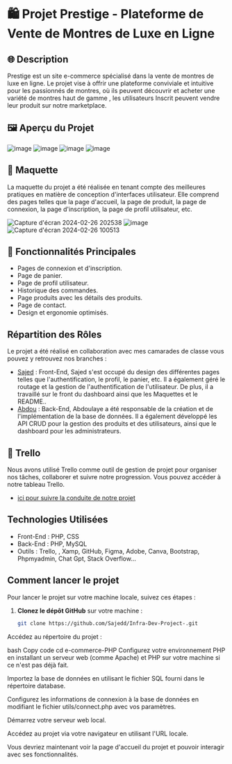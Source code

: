 # 🛍️ Projet Prestige - Plateforme de Vente de Montres de Luxe en Ligne

## 🌐 Description
Prestige est un site e-commerce spécialisé dans la vente de montres de luxe en ligne. Le projet vise à offrir une plateforme conviviale et intuitive pour les passionnés de montres, où ils peuvent découvrir et acheter une variété de montres haut de gamme , les utilisateurs Inscrit peuvent vendre leur produit sur notre marketplace.

## 🖼️ Aperçu du Projet
![image](https://github.com/youssoufmiyad/e-commerce-PHP/assets/112949717/1dbd0aa7-5cfd-4dd9-9027-a5abf8d9b28d)
![image](https://github.com/youssoufmiyad/e-commerce-PHP/assets/112949717/1805bdb2-3b34-4c76-bbdb-dcdce9a597d5)
![image](https://github.com/youssoufmiyad/e-commerce-PHP/assets/112949717/ff23d175-d382-4942-a92b-49ec78238c58)
![image](https://github.com/youssoufmiyad/e-commerce-PHP/assets/112949717/b00dc297-56ce-4ec9-b9e6-372484168849)

## 🎨 Maquette
La maquette du projet a été réalisée en tenant compte des meilleures pratiques en matière de conception d'interfaces utilisateur. Elle comprend des pages telles que la page d'accueil, la page de produit, la page de connexion, la page d'inscription, la page de profil utilisateur, etc.

![Capture d'écran 2024-02-26 202538](https://github.com/youssoufmiyad/e-commerce-PHP/assets/112949717/77636bf7-017a-41f4-997d-490e71134bfb)
![image](https://github.com/youssoufmiyad/e-commerce-PHP/assets/112949717/af936e52-0523-4a62-862c-cc13d9aa1607)
![Capture d'écran 2024-02-26 100513](https://github.com/youssoufmiyad/e-commerce-PHP/assets/112949717/252659c7-4eb2-4bae-afe8-b6e382d4111a)

## 🧰 Fonctionnalités Principales
- Pages de connexion et d'inscription.
- Page de panier.
- Page de profil utilisateur.
- Historique des commandes.
- Page produits avec les détails des produits.
- Page de contact.
- Design et ergonomie optimisés.

## Répartition des Rôles
Le projet a été réalisé en collaboration avec mes camarades de classe vous pouvez y retrouvez nos branches :
- [Sajed](https://github.com/Sajedd/Infra-Dev-Project-/tree/Sajed) : Front-End, Sajed s'est occupé du design des différentes pages telles que l'authentification, le profil, le panier, etc. Il a également géré le routage et la gestion de l'authentification de l'utilisateur. De plus, il a travaillé sur le front du dashboard ainsi que les Maquettes et le README..
- [Abdou](https://github.com/Sajedd/Infra-Dev-Project-/tree/Abdou) : Back-End, Abdoulaye a été responsable de la création et de l'implémentation de la base de données. Il a également développé les API CRUD pour la gestion des produits et des utilisateurs, ainsi que le dashboard pour les administrateurs.

## 🌟 Trello
Nous avons utilisé Trello comme outil de gestion de projet pour organiser nos tâches, collaborer et suivre notre progression. Vous pouvez accéder à notre tableau Trello.
- [ici pour suivre la conduite de notre projet ](https://trello.com/invite/b/UCywIpAU/ATTI94b4a846f8d4adae89673227b507069a91F60FE7/prestige-infra-dev)

## Technologies Utilisées
- Front-End : PHP, CSS
- Back-End : PHP, MySQL
- Outils : Trello, , Xamp, GitHub, Figma, Adobe, Canva, Bootstrap, Phpmyadmin, Chat Gpt, Stack Overflow...

## Comment lancer le projet

Pour lancer le projet sur votre machine locale, suivez ces étapes :

1. **Clonez le dépôt GitHub** sur votre machine :
   ```bash
   git clone https://github.com/Sajedd/Infra-Dev-Project-.git

Accédez au répertoire du projet :

bash
Copy code
cd e-commerce-PHP
Configurez votre environnement PHP en installant un serveur web (comme Apache) et PHP sur votre machine si ce n'est pas déjà fait.

Importez la base de données en utilisant le fichier SQL fourni dans le répertoire database.

Configurez les informations de connexion à la base de données en modifiant le fichier utils/connect.php avec vos paramètres.

Démarrez votre serveur web local.

Accédez au projet via votre navigateur en utilisant l'URL locale.

Vous devriez maintenant voir la page d'accueil du projet et pouvoir interagir avec ses fonctionnalités.
